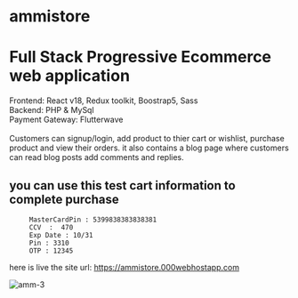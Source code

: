 # ammistore
# Full Stack Progressive Ecommerce web application
Frontend: React v18, Redux toolkit, Boostrap5, Sass <br />
Backend: PHP & MySql  <br />
Payment Gateway: Flutterwave <br /><br />
Customers can signup/login, add product to thier cart or wishlist, purchase product and view their orders. 
it also contains a blog page where customers can read blog posts add comments and replies.

## you can use this test cart information to complete purchase 
         MasterCardPin : 5399838383838381  
         CCV  :  470  
         Exp Date : 10/31 
         Pin : 3310 
         OTP : 12345
here is live the site url: https://ammistore.000webhostapp.com

![amm-3](https://user-images.githubusercontent.com/70179458/184584262-68067c42-d9d6-4f45-9e72-04d08b7b7b07.png)

